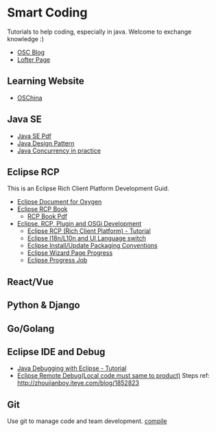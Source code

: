 # Smart Coding
Tutorials to help coding, especially in java. Welcome to exchange knowledge :)
* [OSC Blog](https://my.oschina.net/liuyuanyuangogo)
* [Lofter Page](http://poetryface.lofter.com/)

## Learning Website
* [OSChina](https://my.oschina.net/)

## Java SE
* [Java SE Pdf](https://github.com/liuyuanyuan/smart-coding/tree/master/java-se)
* [Java Design Pattern](https://github.com/iluwatar/java-design-patterns)
* [Java Concurrency in practice](http://jcip.net/)

## Eclipse RCP
This is an Eclipse Rich Client Platform Development Guid.
* [Eclipse Document for Oxygen](https://help.eclipse.org/oxygen/index.jsp)
* [Eclipse RCP Book](https://wiki.eclipse.org/Rich_Client_Platform/Book)
  * [RCP Book Pdf](https://github.com/liuyuanyuan/smart-coding/tree/master/eclipse-rcp)
* [Eclipse, RCP, Plugin and OSGi Development](http://www.vogella.com/tutorials/eclipse.html)
  * [Eclipse RCP (Rich Client Platform) - Tutorial](http://www.vogella.com/tutorials/EclipseRCP/article.html)
  * [Eclipse I18n/L10n and UI Language switch](http://www.vogella.com/tutorials/EclipseInternationalization/article.html) 
  * [Eclipse Install/Update Packaging Conventions](https://www.eclipse.org/equinox/p2/repository_packaging.html)
  * [Eclipse Wizard Page Progress](https://www.eclipse.org/forums/index.php/t/369944/)
  * [Eclipse Progress Job](http://www.vogella.com/tutorials/EclipseJobs/article.html)

## React/Vue

## Python & Django

## Go/Golang

## Eclipse IDE and Debug
* [Java Debugging with Eclipse - Tutorial](http://www.vogella.com/tutorials/EclipseDebugging/article.html)
* [Eclipse Remote Debug(Local code must same to product)](http://blog.ankursharma.org/2010/05/remote-debugging-eclipse.html)
  Steps ref: http://zhoujianboy.iteye.com/blog/1852823


## Git
Use git to manage code and team development.
[compile](https://github.com/marketplace/category/continuous-integration)


